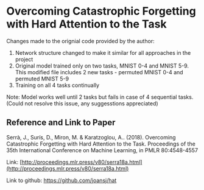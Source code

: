 # Overcoming Catastrophic Forgetting with Hard Attention to the Task

Changes made to the orignial code provided by the author:

1. Network structure changed to make it similar for all approaches in the project
2. Original model trained only on two tasks, MNIST 0-4 and MNIST 5-9. This modified file includes 2 new tasks - permuted MNIST 0-4 and permuted MNIST 5-9
3. Training on all 4 tasks continually

Note: Model works well until 2 tasks but fails in case of 4 sequential tasks. (Could not resolve this issue, any suggesstions appreciated)

## Reference and Link to Paper

Serrà, J., Surís, D., Miron, M. & Karatzoglou, A.. (2018). Overcoming Catastrophic Forgetting with Hard Attention to the Task. Proceedings of the 35th International Conference on Machine Learning, in PMLR 80:4548-4557

Link: [http://proceedings.mlr.press/v80/serra18a.html](http://proceedings.mlr.press/v80/serra18a.html)

Link to github: https://github.com/joansj/hat
